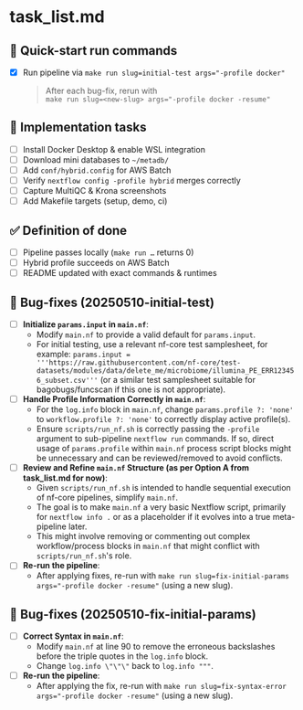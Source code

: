 # task_list.md

## 🚀 Quick-start run commands
- [x] Run pipeline via `make run slug=initial-test args="-profile docker"`
  > After each bug-fix, rerun with  
  > `make run slug=<new-slug> args="-profile docker -resume"`

## 🔨 Implementation tasks
- [ ] Install Docker Desktop & enable WSL integration
- [ ] Download mini databases to `~/metadb/`
- [ ] Add `conf/hybrid.config` for AWS Batch
- [ ] Verify `nextflow config -profile hybrid` merges correctly
- [ ] Capture MultiQC & Krona screenshots
- [ ] Add Makefile targets (setup, demo, ci)

## ✅ Definition of done
- [ ] Pipeline passes locally (`make run …` returns 0)
- [ ] Hybrid profile succeeds on AWS Batch
- [ ] README updated with exact commands & runtimes 

## 🔴 Bug-fixes (20250510-initial-test)
- [ ] **Initialize `params.input` in `main.nf`**:
    - Modify `main.nf` to provide a valid default for `params.input`.
    - For initial testing, use a relevant nf-core test samplesheet, for example:
      `params.input = '''https://raw.githubusercontent.com/nf-core/test-datasets/modules/data/delete_me/microbiome/illumina_PE_ERR123456_subset.csv'''` (or a similar test samplesheet suitable for bagobugs/funcscan if this one is not appropriate).
- [ ] **Handle Profile Information Correctly in `main.nf`**:
    - For the `log.info` block in `main.nf`, change `params.profile ?: 'none'` to `workflow.profile ?: 'none'` to correctly display active profile(s).
    - Ensure `scripts/run_nf.sh` is correctly passing the `-profile` argument to sub-pipeline `nextflow run` commands. If so, direct usage of `params.profile` within `main.nf` process script blocks might be unnecessary and can be reviewed/removed to avoid conflicts.
- [ ] **Review and Refine `main.nf` Structure (as per Option A from task_list.md for now)**:
    - Given `scripts/run_nf.sh` is intended to handle sequential execution of nf-core pipelines, simplify `main.nf`.
    - The goal is to make `main.nf` a very basic Nextflow script, primarily for `nextflow info .` or as a placeholder if it evolves into a true meta-pipeline later.
    - This might involve removing or commenting out complex workflow/process blocks in `main.nf` that might conflict with `scripts/run_nf.sh`'s role.
- [ ] **Re-run the pipeline**:
    - After applying fixes, re-run with `make run slug=fix-initial-params args="-profile docker -resume"` (using a new slug).

## 🔴 Bug-fixes (20250510-fix-initial-params)
- [ ] **Correct Syntax in `main.nf`**:
    - Modify `main.nf` at line 90 to remove the erroneous backslashes before the triple quotes in the `log.info` block.
    - Change `log.info \"\"\"` back to `log.info """`.
- [ ] **Re-run the pipeline**:
    - After applying the fix, re-run with `make run slug=fix-syntax-error args="-profile docker -resume"` (using a new slug).
